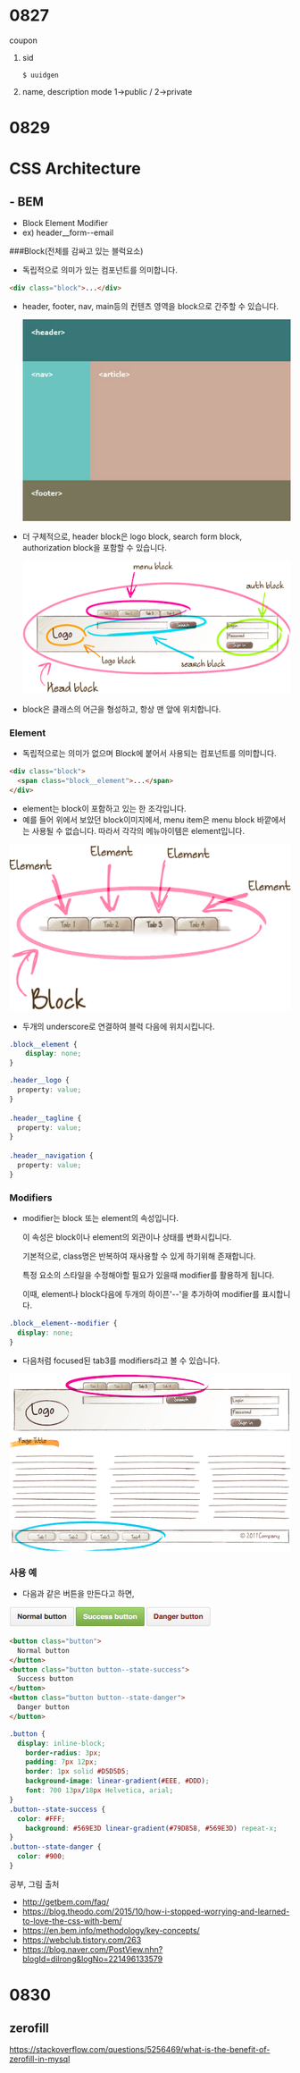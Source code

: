 # 0827

coupon

1. sid

   ```
   $ uuidgen
   ```

2. name, description
   mode 1->public / 2->private



# 0829

# CSS Architecture



## - BEM

- Block Element Modifier
- ex) header__form--email



###Block(전체를 감싸고 있는 블럭요소)

- 독립적으로 의미가 있는 컴포넌트를 의미합니다.

```html
<div class="block">...</div>
```



- header, footer, nav, main등의 컨텐츠 영역을 block으로 간주할 수 있습니다.

  ![bem1](../pic/css_architecture1.jpeg)

  

- 더 구체적으로, header block은 logo block, search form block, authorization block을 포함할 수 있습니다.

  ![bem1](../pic/css_architecture3.png)

- block은 클래스의 어근을 형성하고, 항상 맨 앞에 위치합니다.



### Element

- 독립적으로는 의미가 없으며 Block에 붙어서 사용되는 컴포넌트를 의미합니다.

```html
<div class="block">
  <span class="block__element">...</span>
</div>
```

- element는 block이 포함하고 있는 한 조각입니다.
- 예를 들어 위에서 보았던 block이미지에서, menu item은 menu block 바깥에서는 사용될 수 없습니다.
  따라서 각각의 메뉴아이템은 element입니다.

![bem1](../pic/css_architecture4.png)

- 두개의 underscore로 연결하여 블럭 다음에 위치시킵니다.

```css
.block__element {
	display: none;
}
```

```css
.header__logo {
  property: value;
}

.header__tagline {
  property: value;
}

.header__navigation {
  property: value;
}
```



### Modifiers

- modifier는 block 또는 element의 속성입니다.

  이 속성은 block이나 element의 외관이나 상태를 변화시킵니다.

  기본적으로, class명은 반복하여 재사용할 수 있게 하기위해 존재합니다.

  특정 요소의 스타일을 수정해야할 필요가 있을때 modifier를 활용하게 됩니다.

  이때, element나 block다음에 두개의 하이픈'--'을 추가하여 modifier를 표시합니다.

```css
.block__element--modifier {
  display: none;
}
```

- 다음처럼 focused된 tab3를 modifiers라고 볼 수 있습니다.

![bem1](../pic/css_architecture5.png)



### 사용 예

- 다음과 같은 버튼을 만든다고 하면,

![bem1](../pic/css_architecture2.jpeg)

```html
<button class="button">
  Normal button
</button>
<button class="button button--state-success">
  Success button
</button>
<button class="button button--state-danger">
  Danger button
</button>
```

```css
.button {
  display: inline-block;
	border-radius: 3px;
	padding: 7px 12px;
	border: 1px solid #D5D5D5;
	background-image: linear-gradient(#EEE, #DDD);
	font: 700 13px/18px Helvetica, arial;
}
.button--state-success {
  color: #FFF;
	background: #569E3D linear-gradient(#79D858, #569E3D) repeat-x;
}
.button--state-danger {
  color: #900;
}
```





공부, 그림 출처

- http://getbem.com/faq/
- https://blog.theodo.com/2015/10/how-i-stopped-worrying-and-learned-to-love-the-css-with-bem/
- https://en.bem.info/methodology/key-concepts/
- https://webclub.tistory.com/263
- https://blog.naver.com/PostView.nhn?blogId=dilrong&logNo=221496133579



# 0830

## zerofill

https://stackoverflow.com/questions/5256469/what-is-the-benefit-of-zerofill-in-mysql